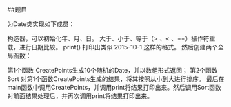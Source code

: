 ##题目

为Date类实现如下成员：

构造器，可以初始化年、月、日。
大于、小于、等于（> 、< 、==）操作符重载，进行日期比较。
print() 打印出类似 2015-10-1 这样的格式。
然后创建两个全局函数：

第1个函数 CreatePoints生成10个随机的Date，并以数组形式返回；
第2个函数 Sort 对第1个函数CreatePoints生成的结果，将其按照从小到大进行排序。
最后在main函数中调用CreatePoints，并调用print将结果打印出来。然后调用Sort函数对前面结果处理后，并再次调用print将结果打印出来。